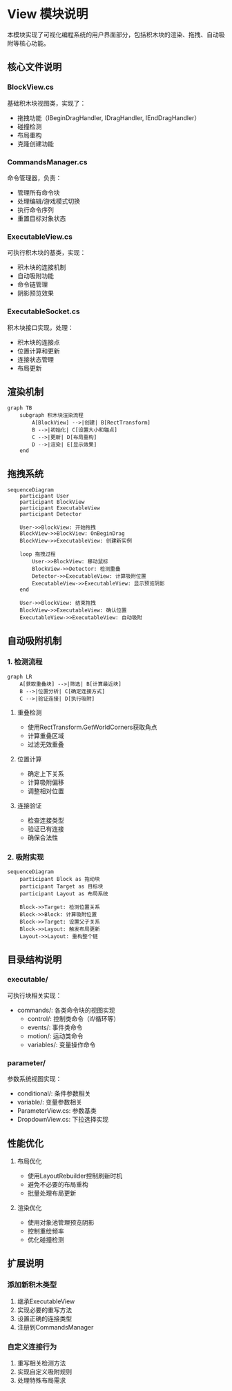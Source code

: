 # View 模块说明

本模块实现了可视化编程系统的用户界面部分，包括积木块的渲染、拖拽、自动吸附等核心功能。

## 核心文件说明

### BlockView.cs
基础积木块视图类，实现了：
- 拖拽功能（IBeginDragHandler, IDragHandler, IEndDragHandler）
- 碰撞检测
- 布局重构
- 克隆创建功能

### CommandsManager.cs
命令管理器，负责：
- 管理所有命令块
- 处理编辑/游戏模式切换
- 执行命令序列
- 重置目标对象状态

### ExecutableView.cs
可执行积木块的基类，实现：
- 积木块的连接机制
- 自动吸附功能
- 命令链管理
- 阴影预览效果

### ExecutableSocket.cs
积木块接口实现，处理：
- 积木块的连接点
- 位置计算和更新
- 连接状态管理
- 布局更新

## 渲染机制

```mermaid
graph TB
    subgraph 积木块渲染流程
        A[BlockView] -->|创建| B[RectTransform]
        B -->|初始化| C[设置大小和锚点]
        C -->|更新| D[布局重构]
        D -->|渲染| E[显示效果]
    end
```

## 拖拽系统

```mermaid
sequenceDiagram
    participant User
    participant BlockView
    participant ExecutableView
    participant Detector

    User->>BlockView: 开始拖拽
    BlockView->>BlockView: OnBeginDrag
    BlockView->>ExecutableView: 创建新实例
    
    loop 拖拽过程
        User->>BlockView: 移动鼠标
        BlockView->>Detector: 检测重叠
        Detector->>ExecutableView: 计算吸附位置
        ExecutableView->>ExecutableView: 显示预览阴影
    end

    User->>BlockView: 结束拖拽
    BlockView->>ExecutableView: 确认位置
    ExecutableView->>ExecutableView: 自动吸附
```

## 自动吸附机制

### 1. 检测流程

```mermaid
graph LR
    A[获取重叠块] -->|筛选| B[计算最近块]
    B -->|位置分析| C[确定连接方式]
    C -->|验证连接| D[执行吸附]
```

1. 重叠检测
   - 使用RectTransform.GetWorldCorners获取角点
   - 计算重叠区域
   - 过滤无效重叠

2. 位置计算
   - 确定上下关系
   - 计算吸附偏移
   - 调整相对位置

3. 连接验证
   - 检查连接类型
   - 验证已有连接
   - 确保合法性

### 2. 吸附实现

```mermaid
sequenceDiagram
    participant Block as 拖动块
    participant Target as 目标块
    participant Layout as 布局系统
    
    Block->>Target: 检测位置关系
    Block->>Block: 计算吸附位置
    Block->>Target: 设置父子关系
    Block->>Layout: 触发布局更新
    Layout->>Layout: 重构整个链
```

## 目录结构说明

### executable/
可执行块相关实现：
- commands/: 各类命令块的视图实现
  - control/: 控制类命令（if/循环等）
  - events/: 事件类命令
  - motion/: 运动类命令
  - variables/: 变量操作命令

### parameter/
参数系统视图实现：
- conditional/: 条件参数相关
- variable/: 变量参数相关
- ParameterView.cs: 参数基类
- DropdownView.cs: 下拉选择实现

## 性能优化

1. 布局优化
   - 使用LayoutRebuilder控制刷新时机
   - 避免不必要的布局重构
   - 批量处理布局更新

2. 渲染优化
   - 使用对象池管理预览阴影
   - 控制重绘频率
   - 优化碰撞检测

## 扩展说明

### 添加新积木类型
1. 继承ExecutableView
2. 实现必要的重写方法
3. 设置正确的连接类型
4. 注册到CommandsManager

### 自定义连接行为
1. 重写相关检测方法
2. 实现自定义吸附规则
3. 处理特殊布局需求
